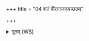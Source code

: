 +++
title = "04 शतं वीरानजनयच्छतम्"

+++
<details><summary>मूलम् (WS)</summary>

शतं वीरानजनयच्छतं यक्ष्मानपावपत् ।  
दुर्णाम्नः सर्वान् हत्वा अप रक्षांसि धूनुते ॥ ४ ॥
</details>
